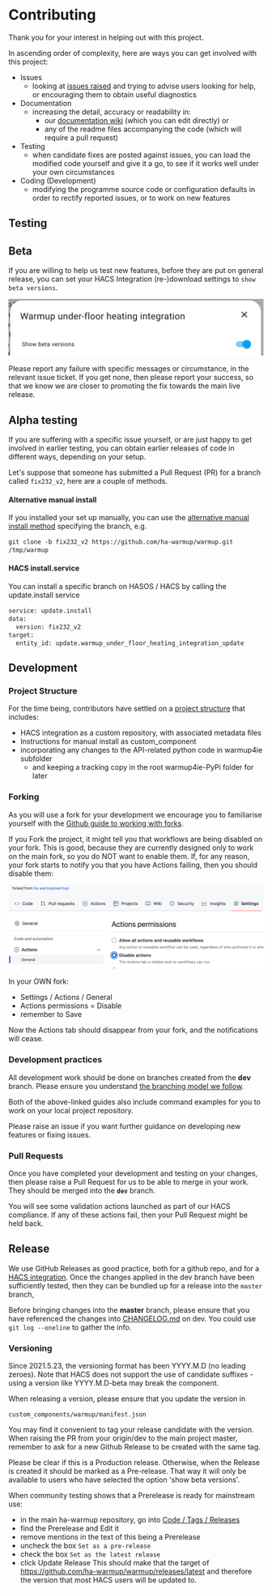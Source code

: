 # Contributing

Thank you for your interest in helping out with this project.

In ascending order of complexity, here are ways you can get involved with this project:

* Issues
    * looking at [issues raised](https://github.com/ha-warmup/warmup/issues) and trying to advise users looking for help, or encouraging them to obtain useful diagnostics
* Documentation
    * increasing the detail, accuracy or readability in:
	    * our [documentation wiki](https://github.com/ha-warmup/warmup/wiki) (which you can edit directly) or 
	    * any of the readme files accompanying the code (which will require a pull request)
* Testing
	* when candidate fixes are posted against issues, you can load the modified code yourself and give it a go, to see if it works well under your own circumstances
* Coding (Development)
	* modifying the programme source code or configuration defaults in order to rectify reported issues, or to work on new features

## Testing

## Beta

If you are willing to help us test new features, 
before they are put on general release, 
you can set your HACS Integration (re-)download settings 
to `show beta versions`.

![download-show-beta](docs/images/download-show-beta.png)

Please report any failure with specific messages or circumstance, in the relevant issue ticket. If you get none, then please report your success, so that we know we are closer to promoting the fix towards the main live release.

## Alpha testing

If you are suffering with a specific issue yourself, or are just happy to get involved in earlier testing, you can obtain earlier releases of code in different ways, depending on your setup.

Let's suppose that someone has submitted a Pull Request (PR) for a branch called `fix232_v2`, here are a couple of methods.

#### Alternative manual install

If you installed your set up manually, you can use the [alternative manual install method](https://github.com/ha-warmup/warmup?tab=readme-ov-file#alternative-versions) specifying the branch, e.g. 

```
git clone -b fix232_v2 https://github.com/ha-warmup/warmup.git /tmp/warmup
```

#### HACS install.service

You can install a specific branch on HASOS / HACS by calling the update.install service

```
service: update.install
data:
  version: fix232_v2
target:
  entity_id: update.warmup_under_floor_heating_integration_update
```

## Development

### Project Structure

For the time being, contributors have settled on a 
[project structure](https://github.com/ha-warmup/warmup/issues/50) 
that includes:

* HACS integration as a custom repository, with associated metadata files
* Instructions for manual install as custom_component
* incorporating any changes to the API-related python code in warmup4ie subfolder
	* and keeping a tracking copy in the root warmup4ie-PyPi folder for later

### Forking

As you will use a fork for your development we encourage you to 
familiarise yourself with the [Github guide to working with forks](https://help.github.com/en/github/collaborating-with-issues-and-pull-requests/working-with-forks).

If you Fork the project, it might tell you that 
workflows are being disabled on your fork. 
This is good, because they are currently 
designed only to work on the main fork, 
so you do NOT want to enable them. 
If, for any reason, your fork starts to notify you that 
you have Actions failing, then you should disable them: 

![settings-actions-disable](docs/images/settings-actions-disable.png)

In your OWN fork:

* Settings / Actions / General
* Actions permissions = Disable
* remember to Save

Now the Actions tab should disappear from your fork, and the notifications will cease.

### Development practices
    
All development work should be done on branches created from the **dev** branch. 
Please ensure you understand [the branching model we follow](https://nvie.com/posts/a-successful-git-branching-model/).

Both of the above-linked guides also include command examples for you 
to work on your local project repository. 

Please raise an issue if you want further guidance on developing new features or fixing issues.

### Pull Requests

Once you have completed your development and testing on your changes, 
then please raise a Pull Request for us to be able to merge in your work. They should be merged into the **`dev`** branch.

You will see some validation actions launched as part of our HACS compliance. 
If any of these actions fail, then your Pull Request might be held back.

## Release

We use GitHub Releases as good practice, both for a github repo, and for a [HACS integration](https://hacs.xyz/docs/publish/integration/#github-releases-optional). Once the changes applied in the dev branch have been sufficiently tested, then they can be bundled up for a release into the `master` branch,

Before bringing changes into the **master** branch, please ensure that you have referenced the changes into [CHANGELOG.md](CHANGELOG.md) on dev. You could use `git log --oneline` to gather the info.

### Versioning

Since 2021.5.23, the versioning format has been YYYY.M.D (no leading zeroes). Note that HACS does not support the use of candidate suffixes - using a version like YYYY.M.D-beta may break the component. 

When releasing a version, please ensure that you update the version in 

```
custom_components/warmup/manifest.json
```

You may find it convenient to tag your release candidate with the version. 
When raising the PR from your origin/dev to the main project master, 
remember to ask for a new Github Release to be created with the same tag.

Please be clear if this is a Production release. 
Otherwise, when the Release is created 
it should be marked as a Pre-release. 
That way it will only be available to users who 
have selected the option 'show beta versions'. 

When community testing shows that a Prerelease is ready for mainstream use:
* in the main ha-warmup repository, go into [Code / Tags / Releases](https://github.com/ha-warmup/warmup/releases)
* find the Prerelease and Edit it
* remove mentions in the text of this being a Prerelease
* uncheck the box `Set as a pre-release`
* check the box `Set as the latest release`
* click Update Release
This should make that the target of https://github.com/ha-warmup/warmup/releases/latest and therefore the version that most HACS users will be updated to.
